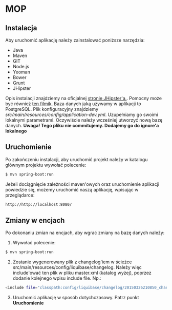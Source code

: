 # MOP
## Instalacja
Aby uruchomić aplikację należy zainstalować poniższe narzędzia:
 - Java
 - Maven
 - GIT
 - Node.js
 - Yeoman
 - Bower
 - Grunt
 - JHipster

Opis instalacji znajdziemy na oficjalnej [stronie JHipster'a.][1]. Pomocny może być również [ten filmik][2]. Baza danych jaką używamy w aplikacji to PostgreSQL.
Plik konfiguracyjny znajdziemy *src/main/resources/config/application-dev.yml*. Uzupełniamy go swoimi lokalnymi parametrami. Oczywiście należy wcześniej utworzyć nową bazę danych.
**Uwaga! Tego pliku nie commitujemy. Dodajemy go do ignore'a lokalnego**

## Uruchomienie

Po zakończeniu instalacji, aby uruchomić projekt należy w katalogu głównym projektu wywołać polecenie:
```sh
$ mvn spring-boot:run
```

Jeżeli dociągnięcie zależności maven'owych oraz uruchomienie aplikacji powiedzie się, możemy uruchomić naszą aplikację, wpisując w przeglądarce:
```sh
http://http://localhost:8080/
```

## Zmiany w encjach

Po dokonaniu zmian na encjach, aby wgrać zmiany na bazę danych należy:
1. Wywołać polecenie:
```sh
$ mvn spring-boot:run
```
2. Zostanie wygenerowany plik z changelog'iem w ścieżce src/main/resources/config/liquibase/changelog. Należy więc include'ować ten plik w pliku master.xml (katalog wyżej), poprzez dodanie kolejnego wpisu include file. Np.:
```sh
<include file="classpath:config/liquibase/changelog/20150326210850_changelog.xml" relativeToChangelogFile="false"/>
```
3. Uruchomić aplikację w sposób dotychczasowy. Patrz punkt **Uruchomienie**
 
 [1]:https://jhipster.github.io/installation.html
 [2]:https://jhipster.github.io/video_tutorial.html
